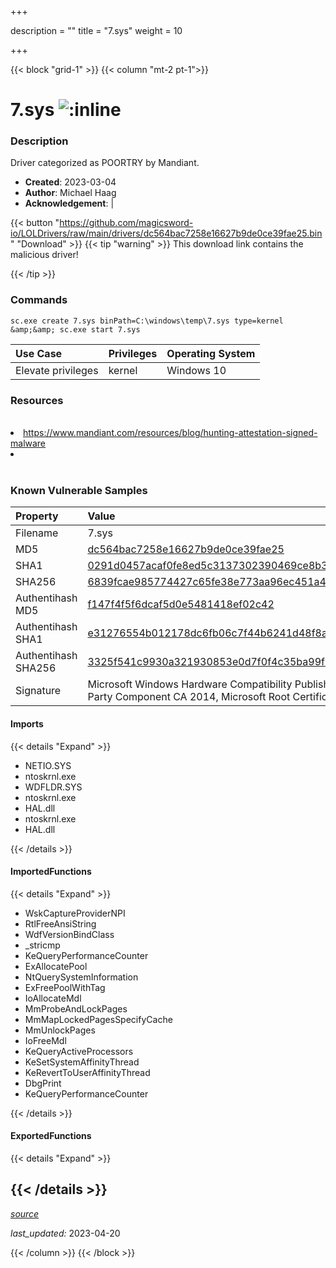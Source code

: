 +++

description = ""
title = "7.sys"
weight = 10

+++


{{< block "grid-1" >}}
{{< column "mt-2 pt-1">}}


# 7.sys ![:inline](/images/twitter_verified.png) 


### Description

Driver categorized as POORTRY by Mandiant.

- **Created**: 2023-03-04
- **Author**: Michael Haag
- **Acknowledgement**:  | [](https://twitter.com/)

{{< button "https://github.com/magicsword-io/LOLDrivers/raw/main/drivers/dc564bac7258e16627b9de0ce39fae25.bin" "Download" >}}
{{< tip "warning" >}}
This download link contains the malicious driver!

{{< /tip >}}

### Commands

```
sc.exe create 7.sys binPath=C:\windows\temp\7.sys type=kernel &amp;&amp; sc.exe start 7.sys
```

| Use Case | Privileges | Operating System | 
|:---- | ---- | ---- |
| Elevate privileges | kernel | Windows 10 |

### Resources
<br>
<li><a href="https://www.mandiant.com/resources/blog/hunting-attestation-signed-malware">https://www.mandiant.com/resources/blog/hunting-attestation-signed-malware</a></li>
<li><a href=""></a></li>
<br>

### Known Vulnerable Samples

| Property           | Value |
|:-------------------|:------|
| Filename           | 7.sys |
| MD5                | [dc564bac7258e16627b9de0ce39fae25](https://www.virustotal.com/gui/file/dc564bac7258e16627b9de0ce39fae25) |
| SHA1               | [0291d0457acaf0fe8ed5c3137302390469ce8b35](https://www.virustotal.com/gui/file/0291d0457acaf0fe8ed5c3137302390469ce8b35) |
| SHA256             | [6839fcae985774427c65fe38e773aa96ec451a412caa5354ad9e2b9b54ffe6c1](https://www.virustotal.com/gui/file/6839fcae985774427c65fe38e773aa96ec451a412caa5354ad9e2b9b54ffe6c1) |
| Authentihash MD5   | [f147f4f5f6dcaf5d0e5481418ef02c42](https://www.virustotal.com/gui/search/authentihash%253Af147f4f5f6dcaf5d0e5481418ef02c42) |
| Authentihash SHA1  | [e31276554b012178dc6fb06c7f44b6241d48f8a7](https://www.virustotal.com/gui/search/authentihash%253Ae31276554b012178dc6fb06c7f44b6241d48f8a7) |
| Authentihash SHA256| [3325f541c9930a321930853e0d7f0f4c35ba99f99a97bfe275c60248957720fb](https://www.virustotal.com/gui/search/authentihash%253A3325f541c9930a321930853e0d7f0f4c35ba99f99a97bfe275c60248957720fb) |
| Signature         | Microsoft Windows Hardware Compatibility Publisher, Microsoft Windows Third Party Component CA 2014, Microsoft Root Certificate Authority 2010   |


#### Imports
{{< details "Expand" >}}
* NETIO.SYS
* ntoskrnl.exe
* WDFLDR.SYS
* ntoskrnl.exe
* HAL.dll
* ntoskrnl.exe
* HAL.dll

{{< /details >}}
#### ImportedFunctions
{{< details "Expand" >}}
* WskCaptureProviderNPI
* RtlFreeAnsiString
* WdfVersionBindClass
* _stricmp
* KeQueryPerformanceCounter
* ExAllocatePool
* NtQuerySystemInformation
* ExFreePoolWithTag
* IoAllocateMdl
* MmProbeAndLockPages
* MmMapLockedPagesSpecifyCache
* MmUnlockPages
* IoFreeMdl
* KeQueryActiveProcessors
* KeSetSystemAffinityThread
* KeRevertToUserAffinityThread
* DbgPrint
* KeQueryPerformanceCounter

{{< /details >}}
#### ExportedFunctions
{{< details "Expand" >}}

{{< /details >}}
-----



[*source*](https://github.com/magicsword-io/LOLDrivers/tree/main/yaml/7.yaml)

*last_updated:* 2023-04-20








{{< /column >}}
{{< /block >}}
